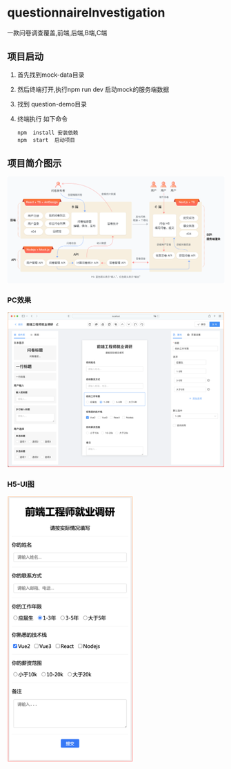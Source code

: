 # questionnaireInvestigation
一款问卷调查覆盖,前端,后端,B端,C端

## 项目启动

1. 首先找到mock-data目录

2. 然后终端打开,执行npm run dev 启动mock的服务端数据

3. 找到 question-demo目录

4. 终端执行 如下命令

   ```bash
   npm  install 安装依赖
   npm  start  启动项目
   ```

   

## 项目简介图示

![项目简介图示](img/demo2.png)

### PC效果

![PC效果](img/pc.png)

### H5-UI图

![H5-UI图](img/h5.png)
